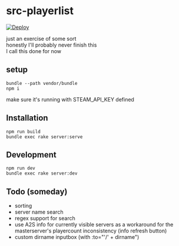 # src-playerlist

[![Deploy](https://www.herokucdn.com/deploy/button.svg)](https://heroku.com/deploy)

just an exercise of some sort\
honestly I'll probably never finish this\
I call this done for now

## setup
```
bundle --path vendor/bundle
npm i
```
make sure it's running with STEAM_API_KEY defined

## Installation
```
npm run build
bundle exec rake server:serve
```

## Development
```
npm run dev
bundle exec rake server:dev
```

## Todo (someday)
- sorting
- server name search
- regex support for search
- use A2S info for currently visible servers as a workaround for the masterserver's playercount inconsistency (info refresh button)
- custom dirname inputbox (with :to="'/' + dirname")
